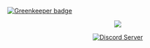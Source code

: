 
[![Greenkeeper badge](https://badges.greenkeeper.io/SwitchbladeBot/bladey-graphql.svg)](https://greenkeeper.io/)

<div align="center">
  <img src="https://i.imgur.com/WuEiuiZ.png"><br>
  <p>
<a href="https://support.switchblade.xyz/"><img src="https://img.shields.io/badge/dynamic/json.svg?label=chat%20on%20Discord&colorB=7289DA&url=https%3A%2F%2Fdiscordapp.com%2Fapi%2Fservers%2F445203868624748555%2Fembed.json&query=%24.members.length&suffix=%20online" alt="Discord Server"/></a>
    </div>
